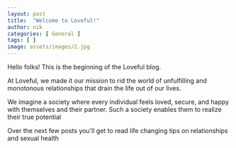 ```yaml
---
layout: post
title:  "Welcome to Loveful!"
author: nik
categories: [ General ]
tags: [ ]
image: assets/images/2.jpg
---
```


Hello folks! This is the beginning of the Loveful blog. 

At Loveful, we made it our mission to rid the world of unfulfilling and monotonous relationships that drain the life out of our lives. 

We imagine a society where every individual feels loved, secure, and happy with themselves and their partner. Such a society enables them to realize their true potential

Over the next few posts you'll get to read life changing tips on relationships and sexual health
